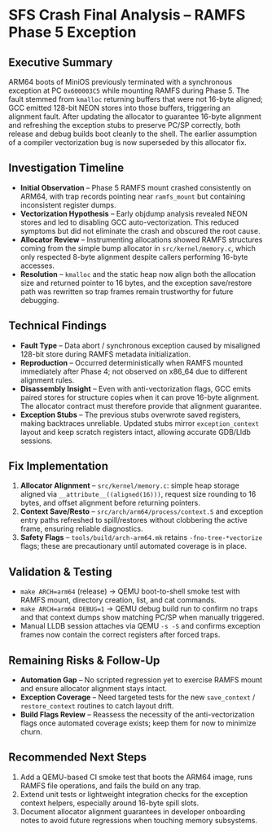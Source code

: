 # SFS Crash Final Analysis – RAMFS Phase 5 Exception

## Executive Summary
ARM64 boots of MiniOS previously terminated with a synchronous exception at PC `0x600003C5` while mounting RAMFS during Phase 5. The fault stemmed from `kmalloc` returning buffers that were not 16-byte aligned; GCC emitted 128-bit NEON stores into those buffers, triggering an alignment fault. After updating the allocator to guarantee 16-byte alignment and refreshing the exception stubs to preserve PC/SP correctly, both release and debug builds boot cleanly to the shell. The earlier assumption of a compiler vectorization bug is now superseded by this allocator fix.

## Investigation Timeline
- **Initial Observation** – Phase 5 RAMFS mount crashed consistently on ARM64, with trap records pointing near `ramfs_mount` but containing inconsistent register dumps.
- **Vectorization Hypothesis** – Early objdump analysis revealed NEON stores and led to disabling GCC auto-vectorization. This reduced symptoms but did not eliminate the crash and obscured the root cause.
- **Allocator Review** – Instrumenting allocations showed RAMFS structures coming from the simple bump allocator in `src/kernel/memory.c`, which only respected 8-byte alignment despite callers performing 16-byte accesses.
- **Resolution** – `kmalloc` and the static heap now align both the allocation size and returned pointer to 16 bytes, and the exception save/restore path was rewritten so trap frames remain trustworthy for future debugging.

## Technical Findings
- **Fault Type** – Data abort / synchronous exception caused by misaligned 128-bit store during RAMFS metadata initialization.
- **Reproduction** – Occurred deterministically when RAMFS mounted immediately after Phase 4; not observed on x86_64 due to different alignment rules.
- **Disassembly Insight** – Even with anti-vectorization flags, GCC emits paired stores for structure copies when it can prove 16-byte alignment. The allocator contract must therefore provide that alignment guarantee.
- **Exception Stubs** – The previous stubs overwrote saved registers, making backtraces unreliable. Updated stubs mirror `exception_context` layout and keep scratch registers intact, allowing accurate GDB/Lldb sessions.

## Fix Implementation
1. **Allocator Alignment** – `src/kernel/memory.c`: simple heap storage aligned via `__attribute__((aligned(16)))`, request size rounding to 16 bytes, and offset alignment before returning pointers.
2. **Context Save/Resto** – `src/arch/arm64/process/context.S` and exception entry paths refreshed to spill/restores without clobbering the active frame, ensuring reliable diagnostics.
3. **Safety Flags** – `tools/build/arch-arm64.mk` retains `-fno-tree-*vectorize` flags; these are precautionary until automated coverage is in place.

## Validation & Testing
- `make ARCH=arm64` (release) → QEMU boot-to-shell smoke test with RAMFS mount, directory creation, list, and cat commands.
- `make ARCH=arm64 DEBUG=1` → QEMU debug build run to confirm no traps and that context dumps show matching PC/SP when manually triggered.
- Manual LLDB session attaches via QEMU `-s -S` and confirms exception frames now contain the correct registers after forced traps.

## Remaining Risks & Follow-Up
- **Automation Gap** – No scripted regression yet to exercise RAMFS mount and ensure allocator alignment stays intact.
- **Exception Coverage** – Need targeted tests for the new `save_context` / `restore_context` routines to catch layout drift.
- **Build Flags Review** – Reassess the necessity of the anti-vectorization flags once automated coverage exists; keep them for now to minimize churn.

## Recommended Next Steps
1. Add a QEMU-based CI smoke test that boots the ARM64 image, runs RAMFS file operations, and fails the build on any trap.
2. Extend unit tests or lightweight integration checks for the exception context helpers, especially around 16-byte spill slots.
3. Document allocator alignment guarantees in developer onboarding notes to avoid future regressions when touching memory subsystems.
